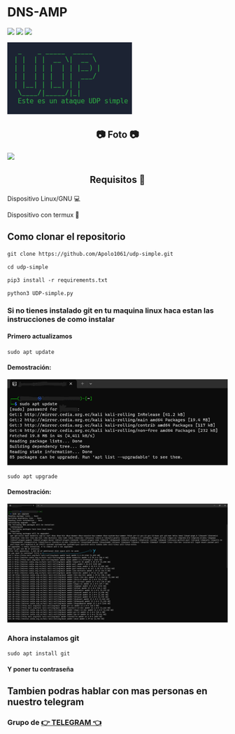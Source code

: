 # DNS-AMP
<img src="https://img.shields.io/badge/Python-3.8-blue"> <img src="https://img.shields.io/badge/Version-1-red"> <img src="https://img.shields.io/badge/Descarga-Gratis-green"></a>

<img src="/UDPimagen2.png"></img>
## <p align="center">📷 Foto 📷</p>

<img src="/UDPimagen"></img>

## <p align="center">Requisitos 📄</p> 

Dispositivo Linux/GNU ️💻

Dispositivo con termux 📱

##  Como clonar el repositorio
```
git clone https://github.com/Apolo1061/udp-simple.git
```
```
cd udp-simple
```
```
pip3 install -r requirements.txt
```
```
python3 UDP-simple.py
```
### Si no tienes instalado git en tu maquina linux haca estan las instrucciones de como instalar
#### Primero actualizamos
```
sudo apt update
```
#### Demostración:
<img src="/sudoaptupdate.png"></img>
```
sudo apt upgrade
```
#### Demostración:
<img src="/sudoaptupgrade.png"></img>
### Ahora instalamos git
```
sudo apt install git
```
#### Y poner tu contraseña
## Tambien podras hablar con mas personas en nuestro telegram
### Grupo de <a class="" href="https://t.me/+tlrzAHXMkzthNmMx">👉 TELEGRAM 👈</a>